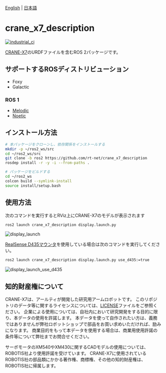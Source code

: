 [English](README.en.md) | [日本語](README.md)

# crane_x7_description

[![industrial_ci](https://github.com/rt-net/crane_x7_description/actions/workflows/industrial_ci.yml/badge.svg?branch=ros2)](https://github.com/rt-net/crane_x7_description/actions/workflows/industrial_ci.yml)

[CRANE-X7](https://rt-net.jp/products/crane-x7/)のURDFファイルを含むROS 2パッケージです。

## サポートするROSディストリビューション

- Foxy
- Galactic

### ROS 1

- [Melodic](https://github.com/rt-net/crane_x7_description/tree/master)
- [Noetic](https://github.com/rt-net/crane_x7_description/tree/master)

## インストール方法

```sh
# 本パッケージをクローンし、依存関係をインストールする
mkdir -p ~/ros2_ws/src
cd ~/ros2_ws/src
git clone -b ros2 https://github.com/rt-net/crane_x7_description
rosdep install -r -y -i --from-paths .

# パッケージをビルドする
cd ~/ros2_ws
colcon build --symlink-install
source install/setup.bash
```

## 使用方法

次のコマンドを実行するとRViz上にCRANE-X7のモデルが表示されます

```sh
ros2 launch crane_x7_description display.launch.py
```

![display_launch](https://rt-net.github.io/images/crane-x7/display_launch.png)

[RealSense D435マウンタ](https://github.com/rt-net/crane_x7_Hardware/blob/master/3d_print_parts/v1.0/CRANE-X7_HandA_RealSenseD435マウンタ.stl)を使用している場合は次のコマンドを実行してください。

```sh
ros2 launch crane_x7_description display.launch.py use_d435:=true
```

![display_launch_use_d435](https://rt-net.github.io/images/crane-x7/display_launch_use_d435.png)


## 知的財産権について

CRANE-X7は、アールティが開発した研究用アームロボットです。
このリポジトリのデータ等に関するライセンスについては、[LICENSE](./LICENSE)ファイルをご参照ください。
企業による使用については、自社内において研究開発をする目的に限り、本データの使用を許諾します。
本データを使って自作されたい方は、義務ではありませんが弊社ロボットショップで部品をお買い求めいただければ、励みになります。
商業目的をもって本データを使用する場合は、商業用使用許諾の条件等について弊社までお問合せください。

サーボモータのXM540やXM430に関するCADモデルの使用については、ROBOTIS社より使用許諾を受けています。
CRANE-X7に使用されているROBOTIS社の部品類にかかる著作権、商標権、その他の知的財産権は、ROBOTIS社に帰属します。
